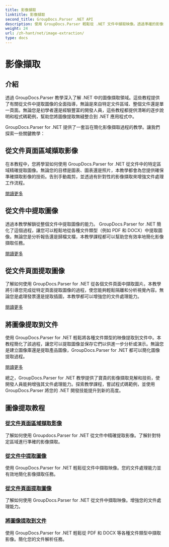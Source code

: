 ```yaml
---
title: 影像擷取
linktitle: 影像擷取
second_title: GroupDocs.Parser .NET API
description: 使用 GroupDocs.Parser 輕鬆從 .NET 文件中擷取映像。透過準確的影像擷取技術增強您的文件處理能力。
weight: 24
url: /zh-hant/net/image-extraction/
type: docs
---
```

# 影像擷取

## 介紹

透過 GroupDocs.Parser 教學深入了解 .NET 中的圖像擷取領域。這些教程提供了有關從文件中提取圖像的全面指導，無論是來自特定文件區域、整個文件還是單一頁面。無論您是初學者還是經驗豐富的開發人員，這些教程都提供清晰的逐步說明和程式碼範例，幫助您將圖像提取無縫整合到 .NET 應用程式中。

GroupDocs.Parser for .NET 提供了一套旨在簡化影像擷取過程的教學。讓我們探索一些關鍵教學：

## 從文件頁面區域擷取影像
在本教程中，您將學習如何使用 GroupDocs.Parser for .NET 從文件中的特定區域精確提取圖像。無論您的目標是圖表、圖表還是照片，本教學都會為您提供確保準確擷取影像的技術。告別手動裁剪，並透過有針對性的影像擷取來增強文件處理工作流程。

[閱讀更多](./extract-images-from-document-page-area/)

## 從文件中提取圖像
透過本教學解鎖從整個文件中提取圖像的能力。 GroupDocs.Parser for .NET 簡化了這個過程，讓您可以輕鬆地從各種文件類型（例如 PDF 和 DOCX）中提取圖像。無論您是分析報告還是歸檔文檔，本教學課程都可以幫助您有效率地簡化影像擷取任務。

[閱讀更多](./extract-images-from-document/)

## 從文件頁面提取圖像
了解如何使用 GroupDocs.Parser for .NET 從各個文件頁面中擷取圖片。本教學將引導您完成從特定頁面提取圖像的過程，使您能夠輕鬆隔離和分析視覺內容。無論您是處理發票還是提取插圖，本教學都可以增強您的文件處理能力。

[閱讀更多](./extract-images-from-document-page/)

## 將圖像提取到文件
使用 GroupDocs.Parser for .NET 輕鬆將各種文件類型的映像提取到文件中。本教程簡化了該過程，讓您可以提取圖像並保存它們以供進一步分析或演示。無論您是建立圖像庫還是提取產品圖像，GroupDocs.Parser for .NET 都可以簡化圖像提取過程。

[閱讀更多](./extract-images-to-files/)

總之，GroupDocs.Parser for .NET 教學提供了寶貴的影像擷取見解和技術，使開發人員能夠增強其文件處理能力。探索教學課程，嘗試程式碼範例，並使用 GroupDocs.Parser 將您的 .NET 開發技能提升到新的高度。
## 圖像提取教程
### [從文件頁面區域擷取影像](./extract-images-from-document-page-area/)
了解如何使用 Groupdocs.Parser for .NET 從文件中精確提取影像。了解針對特定區域進行準確的影像擷取。
### [從文件中提取圖像](./extract-images-from-document/)
使用 GroupDocs.Parser for .NET 輕鬆從文件中擷取映像。您的文件處理能力並有效地簡化影像擷取任務。
### [從文件頁面提取圖像](./extract-images-from-document-page/)
了解如何使用 GroupDocs.Parser for .NET 從文件中擷取映像。增強您的文件處理能力。
### [將圖像提取到文件](./extract-images-to-files/)
使用 GroupDocs.Parser for .NET 輕鬆從 PDF 和 DOCX 等各種文件類型中擷取影像。簡化您的文件解析任務。